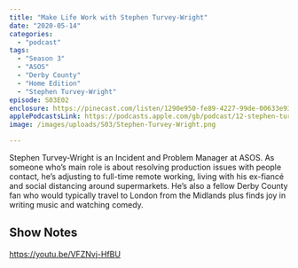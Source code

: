 ```yaml
---
title: "Make Life Work with Stephen Turvey-Wright"
date: "2020-05-14"
categories: 
  - "podcast"
tags: 
  - "Season 3"
  - "ASOS"
  - "Derby County"
  - "Home Edition"
  - "Stephen Turvey-Wright"
episode: S03E02
enclosure: https://pinecast.com/listen/1290e950-fe89-4227-99de-00633e936d04.m4a
applePodcastsLink: https://podcasts.apple.com/gb/podcast/12-stephen-turvey-wright/id1490247567?i=1000587027882
image: /images/uploads/S03/Stephen-Turvey-Wright.png

---
```


Stephen Turvey-Wright is an Incident and Problem Manager at ASOS. As someone who’s main role is about resolving production issues with people contact, he’s adjusting to full-time remote working, living with his ex-fiancé and social distancing around supermarkets. He’s also a fellow Derby County fan who would typically travel to London from the Midlands plus finds joy in writing music and watching comedy.

## Show Notes

https://youtu.be/VFZNvj-HfBU
